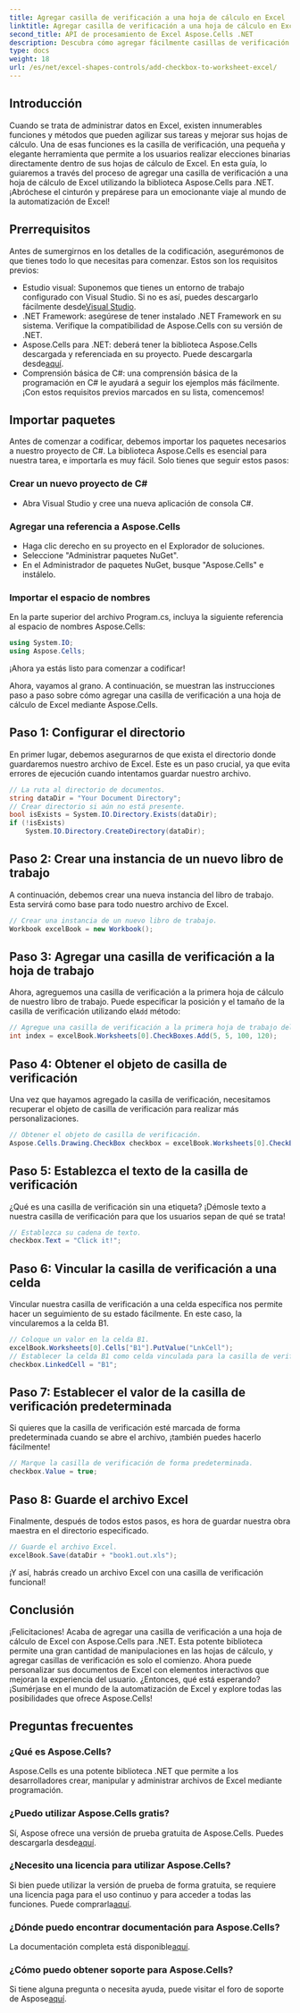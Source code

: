 ```yaml
---
title: Agregar casilla de verificación a una hoja de cálculo en Excel
linktitle: Agregar casilla de verificación a una hoja de cálculo en Excel
second_title: API de procesamiento de Excel Aspose.Cells .NET
description: Descubra cómo agregar fácilmente casillas de verificación a hojas de cálculo de Excel usando Aspose.Cells para .NET con nuestro tutorial paso a paso, completo con ejemplos de código y explicaciones.
type: docs
weight: 18
url: /es/net/excel-shapes-controls/add-checkbox-to-worksheet-excel/
---
```

## Introducción
Cuando se trata de administrar datos en Excel, existen innumerables funciones y métodos que pueden agilizar sus tareas y mejorar sus hojas de cálculo. Una de esas funciones es la casilla de verificación, una pequeña y elegante herramienta que permite a los usuarios realizar elecciones binarias directamente dentro de sus hojas de cálculo de Excel. En esta guía, lo guiaremos a través del proceso de agregar una casilla de verificación a una hoja de cálculo de Excel utilizando la biblioteca Aspose.Cells para .NET. ¡Abróchese el cinturón y prepárese para un emocionante viaje al mundo de la automatización de Excel!
## Prerrequisitos
Antes de sumergirnos en los detalles de la codificación, asegurémonos de que tienes todo lo que necesitas para comenzar. Estos son los requisitos previos:
- Estudio visual: Suponemos que tienes un entorno de trabajo configurado con Visual Studio. Si no es así, puedes descargarlo fácilmente desde[Visual Studio](https://visualstudio.microsoft.com/vs/).
- .NET Framework: asegúrese de tener instalado .NET Framework en su sistema. Verifique la compatibilidad de Aspose.Cells con su versión de .NET.
-  Aspose.Cells para .NET: deberá tener la biblioteca Aspose.Cells descargada y referenciada en su proyecto. Puede descargarla desde[aquí](https://releases.aspose.com/cells/net/).
- Comprensión básica de C#: una comprensión básica de la programación en C# le ayudará a seguir los ejemplos más fácilmente.
¡Con estos requisitos previos marcados en su lista, comencemos!
## Importar paquetes
Antes de comenzar a codificar, debemos importar los paquetes necesarios a nuestro proyecto de C#. La biblioteca Aspose.Cells es esencial para nuestra tarea, e importarla es muy fácil. Solo tienes que seguir estos pasos:
### Crear un nuevo proyecto de C#
- Abra Visual Studio y cree una nueva aplicación de consola C#.
### Agregar una referencia a Aspose.Cells
- Haga clic derecho en su proyecto en el Explorador de soluciones.
- Seleccione "Administrar paquetes NuGet".
- En el Administrador de paquetes NuGet, busque "Aspose.Cells" e instálelo.
### Importar el espacio de nombres
En la parte superior del archivo Program.cs, incluya la siguiente referencia al espacio de nombres Aspose.Cells:
```csharp
using System.IO;
using Aspose.Cells;
```
¡Ahora ya estás listo para comenzar a codificar!

Ahora, vayamos al grano. A continuación, se muestran las instrucciones paso a paso sobre cómo agregar una casilla de verificación a una hoja de cálculo de Excel mediante Aspose.Cells.
## Paso 1: Configurar el directorio
En primer lugar, debemos asegurarnos de que exista el directorio donde guardaremos nuestro archivo de Excel. Este es un paso crucial, ya que evita errores de ejecución cuando intentamos guardar nuestro archivo.
```csharp
// La ruta al directorio de documentos.
string dataDir = "Your Document Directory";
// Crear directorio si aún no está presente.
bool isExists = System.IO.Directory.Exists(dataDir);
if (!isExists)
    System.IO.Directory.CreateDirectory(dataDir);
```
## Paso 2: Crear una instancia de un nuevo libro de trabajo
A continuación, debemos crear una nueva instancia del libro de trabajo. Esta servirá como base para todo nuestro archivo de Excel.
```csharp
// Crear una instancia de un nuevo libro de trabajo.
Workbook excelBook = new Workbook();
```
## Paso 3: Agregar una casilla de verificación a la hoja de trabajo
 Ahora, agreguemos una casilla de verificación a la primera hoja de cálculo de nuestro libro de trabajo. Puede especificar la posición y el tamaño de la casilla de verificación utilizando el`Add` método:
```csharp
// Agregue una casilla de verificación a la primera hoja de trabajo del libro.
int index = excelBook.Worksheets[0].CheckBoxes.Add(5, 5, 100, 120);
```
## Paso 4: Obtener el objeto de casilla de verificación
Una vez que hayamos agregado la casilla de verificación, necesitamos recuperar el objeto de casilla de verificación para realizar más personalizaciones.
```csharp
// Obtener el objeto de casilla de verificación.
Aspose.Cells.Drawing.CheckBox checkbox = excelBook.Worksheets[0].CheckBoxes[index];
```
## Paso 5: Establezca el texto de la casilla de verificación
¿Qué es una casilla de verificación sin una etiqueta? ¡Démosle texto a nuestra casilla de verificación para que los usuarios sepan de qué se trata!
```csharp
// Establezca su cadena de texto.
checkbox.Text = "Click it!";
```
## Paso 6: Vincular la casilla de verificación a una celda
Vincular nuestra casilla de verificación a una celda específica nos permite hacer un seguimiento de su estado fácilmente. En este caso, la vincularemos a la celda B1.
```csharp
// Coloque un valor en la celda B1.
excelBook.Worksheets[0].Cells["B1"].PutValue("LnkCell");
// Establecer la celda B1 como celda vinculada para la casilla de verificación.
checkbox.LinkedCell = "B1";
```
## Paso 7: Establecer el valor de la casilla de verificación predeterminada
Si quieres que la casilla de verificación esté marcada de forma predeterminada cuando se abre el archivo, ¡también puedes hacerlo fácilmente!
```csharp
// Marque la casilla de verificación de forma predeterminada.
checkbox.Value = true;
```
## Paso 8: Guarde el archivo Excel
Finalmente, después de todos estos pasos, es hora de guardar nuestra obra maestra en el directorio especificado. 
```csharp
// Guarde el archivo Excel.
excelBook.Save(dataDir + "book1.out.xls");
```
¡Y así, habrás creado un archivo Excel con una casilla de verificación funcional!
## Conclusión
¡Felicitaciones! Acaba de agregar una casilla de verificación a una hoja de cálculo de Excel con Aspose.Cells para .NET. Esta potente biblioteca permite una gran cantidad de manipulaciones en las hojas de cálculo, y agregar casillas de verificación es solo el comienzo. Ahora puede personalizar sus documentos de Excel con elementos interactivos que mejoran la experiencia del usuario. ¿Entonces, qué está esperando? ¡Sumérjase en el mundo de la automatización de Excel y explore todas las posibilidades que ofrece Aspose.Cells!
## Preguntas frecuentes
### ¿Qué es Aspose.Cells?
Aspose.Cells es una potente biblioteca .NET que permite a los desarrolladores crear, manipular y administrar archivos de Excel mediante programación.
### ¿Puedo utilizar Aspose.Cells gratis?
 Sí, Aspose ofrece una versión de prueba gratuita de Aspose.Cells. Puedes descargarla desde[aquí](https://releases.aspose.com/).
### ¿Necesito una licencia para utilizar Aspose.Cells?
 Si bien puede utilizar la versión de prueba de forma gratuita, se requiere una licencia paga para el uso continuo y para acceder a todas las funciones. Puede comprarla[aquí](https://purchase.aspose.com/buy).
### ¿Dónde puedo encontrar documentación para Aspose.Cells?
 La documentación completa está disponible[aquí](https://reference.aspose.com/cells/net/).
### ¿Cómo puedo obtener soporte para Aspose.Cells?
 Si tiene alguna pregunta o necesita ayuda, puede visitar el foro de soporte de Aspose[aquí](https://forum.aspose.com/c/cells/9).
